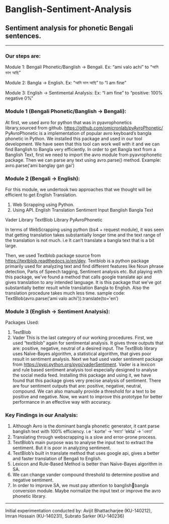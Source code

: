 # Banglish-Sentiment-Analysis
## Sentiment analysis for phonetic Bengali sentences.
---------------------------------------------------

### Our steps are:

Module 1: Bengali Phonetic/Banglish -> Bengali. Ex: “ami valo achi” to “আমি ভাল আছি”

Module 2: Bangla -> English. Ex: “আমি ভাল আছি” to “I am fine”

Module 3: English -> Sentimental Analysis: Ex: “I am fine” to “positive: 100% negative 0%”

### Module 1 (Bengali Phonetic/Banglish -> Bengali):

At first, we used avro for python that was in pyavrophonetics library,sourced from github.
https://github.com/omicronlab/pyAvroPhonetic/
PyAvroPhonetic is a implementation of popular avro keyboard’s bangla phonetic in Python.
We installed this package and used in our tool development. We have seen that this tool can work well
with it and we can find Banglish to Bangla very efficiently.
In order to get Bangla text from a Banglish Text, first we need to import the avro module from
pyavrophonetic package. Then we can parse any text using avro.parse() method.
Example: avro.parse(‘ami banglay gan gai’)

### Module 2 (Bengali -> English):

For this module, we undertook two approaches that we thought will be efficient to get English
Translation.
1. Web Scrapping using Python.
2. Using API.
English Translation Sentiment Input Banglish Bangla Text

Vader Library TextBlob Library PyAvroPhonetic

In terms of WebScrapping using python (bs4 + request module), it was seen that getting translation
takes substantially longer time and the text range of the translation is not much. i.e It can’t translate a
bangla text that is a bit large.

Then, we used Textblob package source from https://textblob.readthedocs.io/en/dev.
Textblob is a python package primarily used for analyzing text and find different features like Noun
phrase detection, Parts of Speech tagging, Sentiment analysis etc. But playing with this package, we’ve
found a method that calls google translate api and gives translation to any intended language. It is this
package that we’ve got substantially better result while translation Bangla to English. Also the
translation procedure takes much less time.
sample code: TextBlob(avro.parse(‘ami valo achi’)).translate(to='en’)

### Module 3 (English -> Sentiment Analysis):

Packages Used:
1. TextBlob
2. Vader
This is the last category of our working procedures. First, we used “textblob” again for sentimental
analysis. It gives three outputs that are: positive, negative, neutral of a desired input. The TextBlob
library uses Naïve-Bayes algorithm, a statistical algorithm, that gives poor result in sentiment analysis.
Next we had used vader sentiment package from https://pypi.python.org/pypi/vaderSentiment. Vader is
a lexicon and rule based sentiment analysis tool especially designed to analyse the social media feed.
Installing this package and using it, we have found that this package gives very precise analysis of
sentiment. There are four sentiment outputs that are: positive, negative, neutral, compound. We can
also manually provide a threshold for a text to be positive and negative.
Now, we want to improve this prototype for better performance in an effective way with accuracy.

### Key Findings in our Analysis:

1. Although Avro is the dominant bangla phonetic generator, it cant parse banglish text with 100%
efficiency. i.e ‘ korte’ -> ‘করতে’ ‘ekta’ -> ’একতা’
2. Translating through webscrapping is a slow and error-prone process.
3. TextBlob’s main purpose was to analyse the input text to extract the sentiment. But it is poor in
analyzing sentiment.
4. TextBlob’s built in translate method that uses google api, gives a better and faster translation of
Bengali to English.
5. Lexicon and Rule-Based Method is better than Naïve-Bayes algorithm in SA.
6. We can change vander compound threshold to determine positive and negative sentiment.
7. In order to improve SA, we must pay attention to banglishbangla conversion module. Maybe
normalize the input text or improve the avro phonetic library.

--------------------------------------------------------------
Initial experimentation conducted by:
Avijit Bhattacharjee (KU-140212), Imran Hossain (KU-140231), Subrato Sarker (KU-140236)

